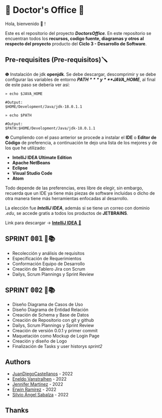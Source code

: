 
# 🔰 Doctor's Office 🔰
Hola, bienvenido 🤖 ! 

Este es el repositorio del proyecto ***DoctorsOffice***.
En este repositorio se encuentran todos los **recursos, codigo fuente, diagramas y otros al respecto del proyecto** producto del **Ciclo 3 - Desarrollo de Software**.


## Pre-requisites (Pre-requisitos)🪛

❶ Instalación de jdk **openjdk**. 
Se debe descargar, descomprimir y se 
debe configurar las variables de entorno
***$PATH*** y ***$JAVA_HOME***, al final 
de este paso se debería ver así:
```
» echo $JAVA_HOME

#Output: 
$HOME/Development/Java/jdk-18.0.1.1

» echo $PATH

#Output:
$PATH:$HOME/Development/Java/jdk-18.0.1.1

```
❷ Cumpliendo con el paso anterior se procede a 
instalar el **IDE** o **Editor de Código** 
de preferencia, a continuación te dejo una 
lista de los mejores y de los que he utilizado:

- **IntelliJ IDEA Ultimate Edition**
- **Apache NetBeans**
- **Eclipse**
- **Visual Studio Code**
- **Atom**

Todo depende de las preferencias, eres libre de elegir, 
sin embargo, recuerda que un IDE ya tiene más piezas de 
software incluidas o dicho de otra manera tiene más 
herramientas enfocadas al desarrollo.

La elección fue ***IntelliJ IDEA***, 
además si se tiene un correo con dominio _.edu_,
se accede gratis a todos los productos de **JETBRAINS**.

Link para descargar -> [**IntelliJ IDEA** 🔧](https://www.jetbrains.com/es-es/idea/) 

## SPRINT **𝟘𝟘𝟙** 🌟📚

- Recolección y análisis de requisitos
- Especificación de Requerimientos
- Conformación Equipo de Desarrollo
- Creación de Tablero Jira con Scrum
- Dailys, Scrum Plannings y Sprint Review

## SPRINT **𝟘𝟘2** 🌟📚

- Diseño Diagrama de Casos de Uso
- Diseño Diagrama de Entidad Relación
- Creación de Schema y Base de Datos
- Creación de Repositorio con git y github
- Dailys, Scrum Plannings y Sprint Review
- Creación de versión 0.0.1 y primer commit
- Maquetación como Mockup de Login Page
- Creación y diseño de Logo
- Finalización de Tasks y user historys _sprint2_


## Authors

- [JuanDiegoCastellanos](https://github.com/JuanDiegoCastellanos) - 2022
- [Eneldo Vanstralhen](https://github.com/eneldo) - 2022
- [Jennifer Martinez](https://github.com/MartinezRJen) - 2022
- [Erwin Ramirez](https://github.com/ramirezerw) - 2022
- [Silvio Ángel Sabalza](https://github.com/Shikiro300) - 2022


## Thanks

